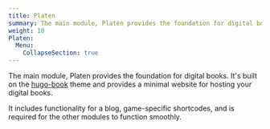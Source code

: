 ```yaml
---
title: Platen
summary: The main module, Platen provides the foundation for digital books.
weight: 10
Platen:
  Menu:
    CollapseSection: true
---
```


The main module, Platen provides the foundation for digital books. It's built on the [hugo-book][01]
theme and provides a minimal website for hosting your digital books.

It includes functionality for a blog, game-specific shortcodes, and is required for the other
modules to function smoothly.

[01]: https://github.com/alex-shpak/hugo-book
